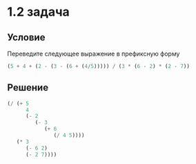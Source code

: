 # 1.2 задача

## Условие

Переведите следующее выражение в префиксную форму

```python
(5 + 4 + (2 - (3 - (6 + (4/5))))) / (3 * (6 - 2) * (2 - 7))
```

## Решение

```scheme
(/ (+ 5
      4
      (- 2
         (- 3
            (+ 6
               (/ 4 5))))
   (* 3
      (- 6 2)
      (- 2 7))))
```
